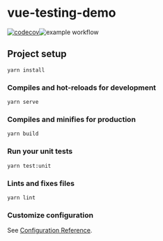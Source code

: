 # vue-testing-demo

[![codecov](https://codecov.io/gh/819049639/vue-testing-demo/branch/main/graph/badge.svg?token=PB5NNPT0PU)](https://codecov.io/gh/819049639/vue-testing-demo)![example workflow](https://github.com/819049639/vue-testing-demo/actions/workflows/main.yml/badge.svg)

## Project setup
```
yarn install
```

### Compiles and hot-reloads for development
```
yarn serve
```

### Compiles and minifies for production
```
yarn build
```

### Run your unit tests
```
yarn test:unit
```

### Lints and fixes files
```
yarn lint
```

### Customize configuration
See [Configuration Reference](https://cli.vuejs.org/config/).
